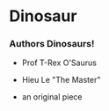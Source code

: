 # Dinosaur

### Authors Dinosaurs!
* Prof T-Rex O'Saurus
* Hieu Le "The Master"

* an original piece
